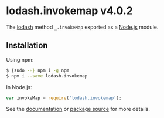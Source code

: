 # lodash.invokemap v4.0.2

The [lodash](https://lodash.com/) method `_.invokeMap` exported as a [Node.js](https://nodejs.org/) module.

## Installation

Using npm:
```bash
$ {sudo -H} npm i -g npm
$ npm i --save lodash.invokemap
```

In Node.js:
```js
var invokeMap = require('lodash.invokemap');
```

See the [documentation](https://lodash.com/docs#invokeMap) or [package source](https://github.com/lodash/lodash/blob/4.0.2-npm-packages/lodash.invokemap) for more details.

